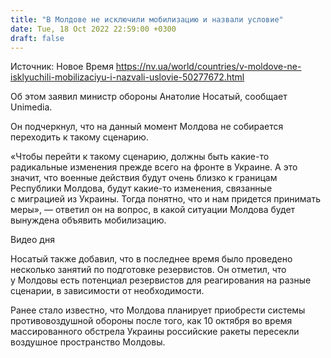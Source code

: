 ```yaml
---
title: "В Молдове не исключили мобилизацию и назвали условие"
date: Tue, 18 Oct 2022 22:59:00 +0300
draft: false
---
```

Источник: Новое Время https://nv.ua/world/countries/v-moldove-ne-isklyuchili-mobilizaciyu-i-nazvali-uslovie-50277672.html


 Об этом заявил министр обороны Анатолие Носатый, сообщает Unimedia.

Он подчеркнул, что на данный момент Молдова не собирается переходить к такому сценарию.

«Чтобы перейти к такому сценарию, должны быть какие-то радикальные изменения прежде всего на фронте в Украине. А это значит, что военные действия будут очень близко к границам Республики Молдова, будут какие-то изменения, связанные с миграцией из Украины. Тогда понятно, что и нам придется принимать меры», — ответил он на вопрос, в какой ситуации Молдова будет вынуждена объявить мобилизацию.

 Видео дня   

Носатый также добавил, что в последнее время было проведено несколько занятий по подготовке резервистов. Он отметил, что у Молдовы есть потенциал резервистов для реагирования на разные сценарии, в зависимости от необходимости.

Ранее стало известно, что Молдова планирует приобрести системы противовоздушной обороны после того, как 10 октября во время массированного обстрела Украины российские ракеты пересекли воздушное пространство Молдовы.
